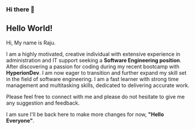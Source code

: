 ### Hi there 👋

## Hello World!
  
Hi, My name is Raju.   

I am a highly motivated, creative individual with extensive experience in administration and IT support seeking a **Software Engineering position**. After discovering a passion for coding during my recent bootcamp with **HyperionDev**. I am now eager to transition and further expand my skill set in the field of software engineering. I am a fast learner with strong time management and multitasking skills, dedicated to delivering accurate work.

Please feel free to connect with me and please do not hesitate to give me any suggestion and feedback.

I am sure I'll be back here to make more changes for now, **"Hello Everyone"**.


<!--
**Raju-Mali/Raju-Mali** is a ✨ _special_ ✨ repository because its `README.md` (this file) appears on your GitHub profile.

Here are some ideas to get you started:

- 🔭 I’m currently working on ...
- 🌱 I’m currently learning ...
- 👯 I’m looking to collaborate on ...
- 🤔 I’m looking for help with ...
- 💬 Ask me about ...
- 📫 How to reach me: ...
- 😄 Pronouns: ...
- ⚡ Fun fact: ...
-->
